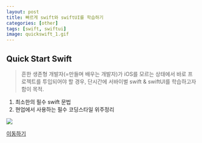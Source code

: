 ```yaml
---
layout: post
title: 빠르게 swift와 swiftUI를 학습하기  
categories: [other]
tags: [swift, swiftui]
image: quickswift_1.gif
---
```


## Quick Start Swift

> 흔한 생존형 개발자(=만들며 배우는 개발자)가 iOS를 모르는 상태에서 바로 프로젝트를 투입되어야 할 경우, 단시간에 서바이벌 swift & swiftUI를 학습하고자함이 목적.

1. 최소한의 필수 swift 문법
2. 현업에서 사용하는 필수 코딩스타일 위주정리

![](/images/quickswift_1.gif)

[이동하기](https://github.com/VintageAppMaker/UltraQuickStartSwift)


